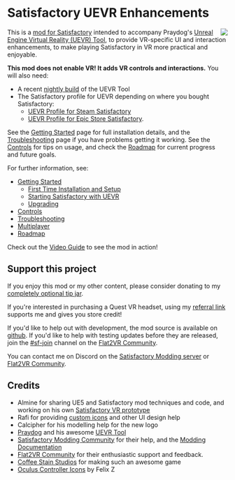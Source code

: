 # Satisfactory UEVR Enhancements

<img align="right" src="Resources/Icon128.png"/>This is a [mod for Satisfactory](https://ficsit.app/mod/UEVREnhancements) intended to accompany Praydog's [Unreal Engine Virtual Reality (UEVR) Tool](https://uevr.io/), to provide VR-specific UI and interaction enhancements, to make playing Satisfactory in VR more practical and enjoyable.

**This mod does not enable VR! It adds VR controls and interactions.** You will also need:
- A recent [nightly build](https://github.com/praydog/UEVR-nightly/releases) of the UEVR Tool 
- The Satisfactory profile for UEVR depending on where you bought Satisfactory:
	- [UEVR Profile for Steam Satisfactory](https://github.com/dortamur/satisfactory-uevr-enhancements/raw/master/UEVR/FactoryGameSteam-Win64-Shipping.zip)
	- [UEVR Profile for Epic Store Satisfactory](https://github.com/dortamur/satisfactory-uevr-enhancements/raw/master/UEVR/FactoryGameEGS-Win64-Shipping.zip).

See the [Getting Started](https://github.com/dortamur/satisfactory-uevr-enhancements/wiki/Getting-Started) page for full installation details, and the [Troubleshooting](https://github.com/dortamur/satisfactory-uevr-enhancements/wiki/sTroubleshooting) page if you have problems getting it working. 
See the [Controls](https://github.com/dortamur/satisfactory-uevr-enhancements/wiki/Controls) for tips on usage, and check the [Roadmap](https://github.com/dortamur/satisfactory-uevr-enhancements/wiki/Roadmap) for current progress and future goals.

For further information, see:

- [Getting Started](https://github.com/dortamur/satisfactory-uevr-enhancements/wiki/Getting-Started)
  - [First Time Installation and Setup](https://github.com/dortamur/satisfactory-uevr-enhancements/wiki/Getting-Started#first-time-installation-and-setup)
  - [Starting Satisfactory with UEVR](https://github.com/dortamur/satisfactory-uevr-enhancements/wiki/Getting-Started#starting-satisfactory-with-uevr)
  - [Upgrading](https://github.com/dortamur/satisfactory-uevr-enhancements/wiki/Getting-Started#upgrading)
- [Controls](https://github.com/dortamur/satisfactory-uevr-enhancements/wiki/Controls)
- [Troubleshooting](https://github.com/dortamur/satisfactory-uevr-enhancements/wiki/Troubleshooting) 
- [Multiplayer](https://github.com/dortamur/satisfactory-uevr-enhancements/wiki/Multiplayer)
- [Roadmap](https://github.com/dortamur/satisfactory-uevr-enhancements/wiki/Roadmap)

Check out the [Video Guide](https://www.youtube.com/watch?v=5PAEs0eoGuk) to see the mod in action!

## Support this project

If you enjoy this mod or my other content, please consider donating to my [completely optional tip jar](https://ko-fi.com/dortamur).

If you're interested in purchasing a Quest VR headset, using my [referral link](https://www.meta.com/referrals/link/Dortamur) supports me and gives you store credit!

If you'd like to help out with development, the mod source is available on [github](https://github.com/dortamur/satisfactory-uevr-enhancements). 
If you'd like to help with testing updates before they are released, join the [#sf-join](https://discord.com/channels/747967102895390741/1247534737585864745) channel on the  [Flat2VR Community](https://flat2vr.com/). 

You can contact me on Discord on the [Satisfactory Modding server](https://discord.gg/xkVJ73E) or [Flat2VR Community](https://flat2vr.com/).
## Credits

- Almine for sharing UE5 and Satisfactory mod techniques and code, and working on his own [Satisfactory VR prototype](https://github.com/Almine2/SatisfactoryVRPlugins)
- Rafi for providing [custom icons](https://github.com/rccrossde/Satisfactory_VRicons) and other UI design help
- Calcipher for his modelling help for the new logo
- [Praydog](https://github.com/praydog) and his awesome [UEVR Tool](https://uevr.io/)
- [Satisfactory Modding Community](https://discord.gg/xkVJ73E) for their help, and the [Modding Documentation](https://docs.ficsit.app/satisfactory-modding/)
- [Flat2VR Community](https://flat2vr.com/) for their enthusiastic support and feedback.
- [Coffee Stain Studios](https://www.coffeestainstudios.com/) for making such an awesome game
- [Oculus Controller Icons](https://www.figma.com/community/file/1277443078935776593) by Felix Z

